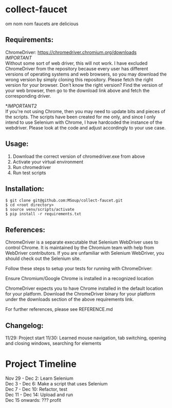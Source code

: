 # collect-faucet
om nom nom faucets are delicious

## Requirements:
ChromeDriver: https://chromedriver.chromium.org/downloads  
*IMPORTANT*  
Without some sort of web driver, this will not work. I have excluded ChromeDriver from the repository because every user has different versions of operating systems and web browsers, so you may download the wrong version by simply cloning this repository. Please fetch the right version for your browser. Don't know the right version? Find the version of your web browser, then go to the download link above and fetch the corresponding driver. 

**IMPORTANT2*  
If you're not using Chrome, then you may need to update bits and pieces of the scripts. The scripts have been created for me only, and since I only intend to use Selenium with Chrome, I have hardcoded the instance of the webdriver. Please look at the code and adjust accordingly to your use case.

## Usage:
1. Download the correct version of chromedriver.exe from above
2. Activate your virtual environment
3. Run chromedriver
4. Run test scripts

## Installation:
```
$ git clone git@github.com:MSoup/collect-faucet.git
$ cd <root directory>
$ source venv/scripts/activate
$ pip install -r requirements.txt
```

## References:
ChromeDriver is a separate executable that Selenium WebDriver uses to control Chrome. It is maintained by the Chromium team with help from WebDriver contributors. If you are unfamiliar with Selenium WebDriver, you should check out the Selenium site.

Follow these steps to setup your tests for running with ChromeDriver:

Ensure Chromium/Google Chrome is installed in a recognized location

ChromeDriver expects you to have Chrome installed in the default location for your platform.
Download the ChromeDriver binary for your platform under the downloads section of the above requirements link.

For further references, please see REFERENCE.md

## Changelog:
11/29: Project start
11/30: Learned mouse navigation, tab switching, opening and closing windows, searching for elements


# Project Timeline
Nov 29 - Dec 2: Learn Selenium  
Dec 3 - Dec 6: Make a script that uses Selenium  
Dec 7 - Dec 10: Refactor, test  
Dec 11 - Dec 14: Upload and run  
Dec 15 onwards: ??? profit  

